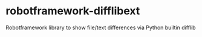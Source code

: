 # robotframework-difflibext
Robotframework library to show file/text differences via Python builtin difflib

